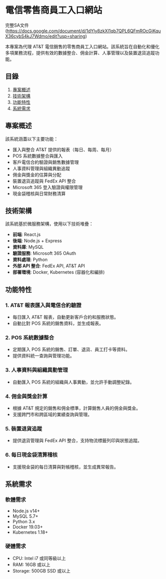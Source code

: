 # 電信零售商員工入口網站

完整SA文件(https://docs.google.com/document/d/1dYly8zkXl1qb7QPL6QFmROcGjKquX36cybS4kJ7Wdmo/edit?usp=sharing)

本專案為代理 AT&T 電信銷售的零售商員工入口網站。該系統旨在自動化和優化多項業務流程，提供有效的數據整合、佣金計算、人事管理以及裝置退貨追蹤功能。

## 目錄
1. [專案概述](#專案概述)
2. [技術架構](#技術架構)
3. [功能特性](#功能特性)
4. [系統需求](#系統需求)


## 專案概述
該系統涵蓋以下主要功能：
- 匯入與整合 AT&T 提供的報表（每日、每周、每月）
- POS 系統數據整合與匯入
- 客戶電信合約驗證與銷售數據管理
- 人事資料管理與組織異動追蹤
- 佣金與獎金的估算與分配
- 裝置退貨追蹤與 FedEx API 整合
- Microsoft 365 登入驗證與權限管理
- 現金袋稽核與日常財務清算

## 技術架構
該系統基於微服務架構，使用以下技術堆疊：
- **前端**: React.js
- **後端**: Node.js + Express
- **資料庫**: MySQL
- **驗證服務**: Microsoft 365 OAuth
- **資料處理**: Python
- **外部 API 整合**: FedEx API, AT&T API
- **部署環境**: Docker, Kubernetes (容器化和編排)

## 功能特性
### 1. AT&T 報表匯入與電信合約驗證
- 每日匯入 AT&T 報表，自動更新客戶合約和服務狀態。
- 自動比對 POS 系統的銷售資料，並生成報表。
  
### 2. POS 系統數據整合
- 定期匯入 POS 系統的銷售、訂單、退貨、員工打卡等資料。
- 提供資料統一查詢與管理功能。

### 3. 人事資料與組織異動管理
- 自動匯入 POS 系統的組織與人事異動，並允許手動調整紀錄。

### 4. 佣金與獎金計算
- 根據 AT&T 規定的銷售和佣金標準，計算銷售人員的佣金與獎金。
- 支援跨門市和跨區域的業績查詢與管理。

### 5. 裝置退貨追蹤
- 提供退貨管理與 FedEx API 整合，支持物流標籤列印與狀態追蹤。

### 6. 每日現金袋清算稽核
- 支援現金袋的每日清算與對帳稽核，並生成異常報告。

## 系統需求
### 軟體需求
- Node.js v14+
- MySQL 5.7+
- Python 3.x
- Docker 19.03+
- Kubernetes 1.18+
  
### 硬體需求
- CPU: Intel i7 或同等級以上
- RAM: 16GB 或以上
- Storage: 500GB SSD 或以上

